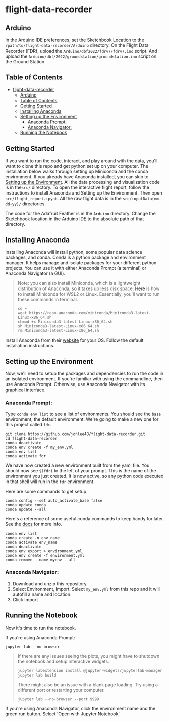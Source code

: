 # flight-data-recorder

## Arduino
In the Arduino IDE preferences, set the Sketchbook Location to the `/path/to/flight-data-recorder/Arduino` directory. On the Flight Data Recorder (FDR), upload the `Arduino/dbf2022/fdrv7/fdrv7.ino` script. And upload the `Arduino/dbf/2022/groundstation/groundstation.ino` script on the Ground Station.


## Table of Contents
- [flight-data-recorder](#flight-data-recorder)
  - [Arduino](#arduino)
  - [Table of Contents](#table-of-contents)
  - [Getting Started](#getting-started)
  - [Installing Anaconda](#installing-anaconda)
  - [Setting up the Environment](#setting-up-the-environment)
    - [Anaconda Prompt:](#anaconda-prompt)
    - [Anaconda Navigator:](#anaconda-navigator)
  - [Running the Notebook](#running-the-notebook)


## Getting Started
If you want to run the code, interact, and play around with the data, you'll want to clone this repo and get python set up on your computer. The installation below walks through setting up Miniconda and the conda environment. If you already have Anaconda installed, you can skip to [Setting up the Environment](#setting-up-the-environment). All the data processing and visualization code is in the`src/` directory. To open the interactive flight report, follow the instructions to install Anaconda and Setting up the Environment. Then open `src/flight_report.ipynb`. All the raw flight data is in the `src/inputData(mm-dd-yy)/` directories.

The code for the Adafruit Feather is in the `Arduino` directory. Change the Sketchbook location in the Arduino IDE to the absolute path of that directory.

## Installing Anaconda
Installing Anaconda will install python, some popular data science packages, and conda. Conda is a python package and environment manager. It helps manage and isolate packages for your different python projects. You can use it with either Anaconda Prompt (a terminal) or Anaconda Navigator (a GUI).

> Note: you can also install Miniconda, which is a lightweight distribution of Anaconda, so it takes up less disk space. [Here](https://towardsdatascience.com/configuring-jupyter-notebook-in-windows-subsystem-linux-wsl2-c757893e9d69) is how to install Miniconda for WSL2 or Linux. Essentially, you'll want to run these commands in terminal.
> ```
> cd ~
> wget https://repo.anaconda.com/miniconda/Miniconda3-latest-Linux-x86_64.sh
> chmod +x Miniconda3-latest-Linux-x86_64.sh
> sh Miniconda3-latest-Linux-x86_64.sh
> rm Miniconda3-latest-Linux-x86_64.sh
> ```

Install Anaconda from their [website](https://www.anaconda.com/products/individual) for your OS. Follow the default installation instructions. 


## Setting up the Environment
Now, we'll need to setup the packages and dependencies to run the code in an isolated environment. If you're familiar with using the commandline, then use Anaconda Prompt. Otherwise, use Anaconda Navigator with its graphical interface.

### Anaconda Prompt:
Type `conda env list` to see a list of environments. You should see the `base` environment, the default environment. We're going to make a new one for this project called `fdr`.
```
git clone https://github.com/jonlee48/flight-data-recorder.git
cd flight-data-recorder
conda deactivate
conda env create -f my_env.yml
conda env list
conda activate fdr
```
We have now created a new environment built from the yaml file. You should now see `$(fdr)` to the left of your prompt. This is the name of the environment you just created. It is now active, so any python code executed in that shell will run in the `fdr` environment.

Here are some commands to get setup.
```
conda config --set auto_activate_base false
conda update conda
conda update --all
```

Here's a reference of some useful conda commands to keep handy for later. See the [docs](http://docs.conda.io/projects/conda/en/latest/user-guide/tasks/manage-environments.html
) for more info.
```
conda env list
conda create -n env_name
conda activate env_name
conda deactivate
conda env export > environment.yml
conda env create -f environment.yml
conda remove --name myenv --all
```

### Anaconda Navigator:
1. Download and unzip this repository. 
2. Select Environment, Import. Select `my_env.yml` from this repo and it will autofill a name and location. 
3. Click Import


## Running the Notebook
Now it's time to run the notebook.

If you're using Anaconda Prompt:
```
jupyter lab --no-browser
```
> If there are any issues seeing the plots, you might have to shutdown the notebook and setup interactive widgets.
> ```
> jupyter labextension install @jupyter-widgets/jupyterlab-manager
> jupyter lab build
> ```
> There might also be an issue with a blank page loading. Try using a different port or restarting your computer.
> ```
> jupyter lab --no-browser --port 9999
> ```

If you're using Anaconda Navigator, click the environment name and the green run button. Select 'Open with Jupyter Notebook'.
